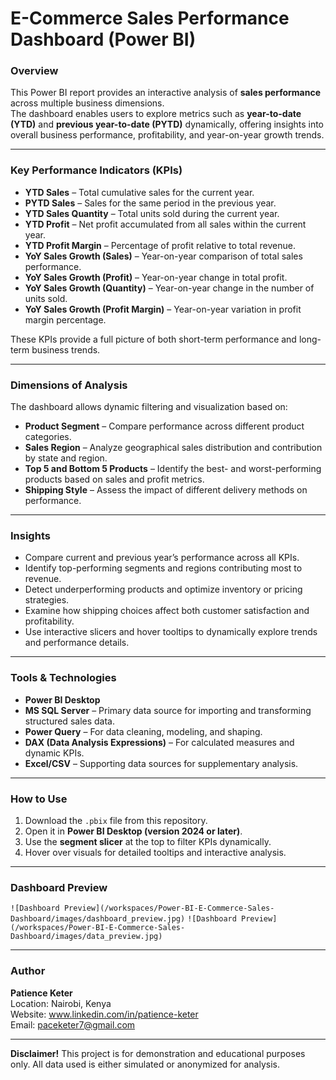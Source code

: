 # E-Commerce Sales Performance Dashboard (Power BI)

### Overview
This Power BI report provides an interactive analysis of **sales performance** across multiple business dimensions.  
The dashboard enables users to explore metrics such as **year-to-date (YTD)** and **previous year-to-date (PYTD)** dynamically, offering insights into overall business performance, profitability, and year-on-year growth trends.

---

### Key Performance Indicators (KPIs)
- **YTD Sales** – Total cumulative sales for the current year.  
- **PYTD Sales** – Sales for the same period in the previous year.  
- **YTD Sales Quantity** – Total units sold during the current year.  
- **YTD Profit** – Net profit accumulated from all sales within the current year.  
- **YTD Profit Margin** – Percentage of profit relative to total revenue.  
- **YoY Sales Growth (Sales)** – Year-on-year comparison of total sales performance.  
- **YoY Sales Growth (Profit)** – Year-on-year change in total profit.  
- **YoY Sales Growth (Quantity)** – Year-on-year change in the number of units sold.  
- **YoY Sales Growth (Profit Margin)** – Year-on-year variation in profit margin percentage.  

These KPIs provide a full picture of both short-term performance and long-term business trends.

---

### Dimensions of Analysis
The dashboard allows dynamic filtering and visualization based on:
- **Product Segment** – Compare performance across different product categories.  
- **Sales Region** – Analyze geographical sales distribution and contribution by state and region.
- **Top 5 and Bottom 5 Products** – Identify the best- and worst-performing products based on sales and profit metrics.  
- **Shipping Style** – Assess the impact of different delivery methods on performance.    

---

### Insights
- Compare current and previous year’s performance across all KPIs.  
- Identify top-performing segments and regions contributing most to revenue.  
- Detect underperforming products and optimize inventory or pricing strategies.  
- Examine how shipping choices affect both customer satisfaction and profitability.  
- Use interactive slicers and hover tooltips to dynamically explore trends and performance details.

---

### Tools & Technologies
- **Power BI Desktop**  
- **MS SQL Server** – Primary data source for importing and transforming structured sales data.  
- **Power Query** – For data cleaning, modeling, and shaping.  
- **DAX (Data Analysis Expressions)** – For calculated measures and dynamic KPIs.  
- **Excel/CSV** – Supporting data sources for supplementary analysis.  

---

### How to Use
1. Download the `.pbix` file from this repository.  
2. Open it in **Power BI Desktop (version 2024 or later)**.  
3. Use the **segment slicer** at the top to filter KPIs dynamically.  
4. Hover over visuals for detailed tooltips and interactive analysis.  

---

### Dashboard Preview

`![Dashboard Preview](/workspaces/Power-BI-E-Commerce-Sales-Dashboard/images/dashboard_preview.jpg)`
`![Dashboard Preview](/workspaces/Power-BI-E-Commerce-Sales-Dashboard/images/data_preview.jpg)`

---

### Author
**Patience Keter**  
Location: Nairobi, Kenya  
Website: www.linkedin.com/in/patience-keter  
Email: paceketer7@gmail.com

---

**Disclaimer!** This project is for demonstration and educational purposes only. All data used is either simulated or anonymized for analysis.
